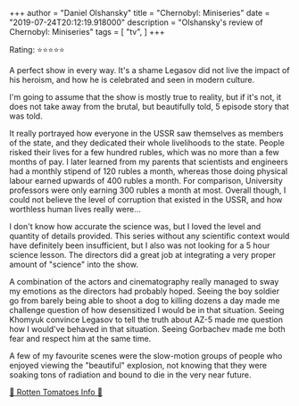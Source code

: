 +++
author = "Daniel Olshansky"
title = "Chernobyl: Miniseries"
date = "2019-07-24T20:12:19.918000"
description = "Olshansky's review of Chernobyl: Miniseries"
tags = [
    "tv",
]
+++

Rating: ⭐⭐⭐⭐⭐

A perfect show in every way. It's a shame Legasov did not live the impact of his heroism, and how he is celebrated and seen in modern culture.

I'm going to assume that the show is mostly true to reality, but if it's not, it does not take away from the brutal, but beautifully told, 5 episode story that was told. 

It really portrayed how everyone in the USSR saw themselves as members of the state, and they dedicated their whole livelihoods to the state. People risked their lives for a few hundred rubles, which was no more than a few months of pay. I later learned from my parents that scientists and engineers had a monthly stipend of 120 rubles a month, whereas those doing physical labour earned upwards of 400 rubles a month. For comparison, University professors were only earning 300 rubles a month at most. Overall though, I could not believe the level of corruption that existed in the USSR, and how worthless human lives really were...

I don't know how accurate the science was, but I loved the level and quantity of details provided. This series without any scientific context would have definitely been insufficient, but I also was not looking for a 5 hour science lesson. The directors did a great job at integrating a very proper amount of "science" into the show.

A combination of the actors and cinematography really managed to sway my emotions as the directors had probably hoped. Seeing the boy soldier go from barely being able to shoot a dog to killing dozens a day made me challenge question of how desensitized I would be in that situation. Seeing Khomyuk convince Legasov to tell the truth about AZ-5 made me question how I would've behaved in that situation. Seeing Gorbachev made me both fear and respect him at the same time. 

A few of my favourite scenes were the slow-motion groups of people who enjoyed viewing the "beautiful" explosion, not knowing that they were soaking tons of radiation and bound to die in the very near future.

[🍅 Rotten Tomatoes Info 🍅](https://www.rottentomatoes.com//tv/chernobyl/s01)